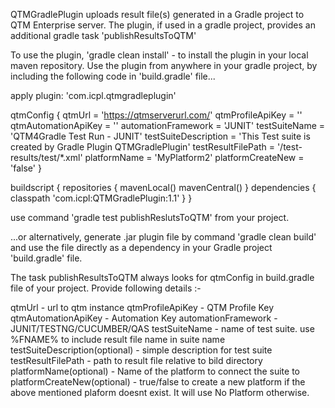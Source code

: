 QTMGradlePlugin uploads result file(s) generated in a Gradle project to QTM Enterprise server.
The plugin, if used in a gradle project, provides an additional gradle task 'publishResultsToQTM'

To use the plugin,
'gradle clean install' - to install the plugin in your local maven repository. 
Use the plugin from anywhere in your gradle project, by including the following code in 'build.gradle' file...

apply plugin: 'com.icpl.qtmgradleplugin'

qtmConfig 
{
	qtmUrl = 'https://qtmserverurl.com/'
	qtmProfileApiKey = ''
	qtmAutomationApiKey = ''
	automationFramework = 'JUNIT'
	testSuiteName = 'QTM4Gradle Test Run - JUNIT'
	testSuiteDescription = 'This Test suite is created by Gradle Plugin QTMGradlePlugin'
	testResultFilePath = '/test-results/test/*.xml'
	platformName = 'MyPlatform2'
	platformCreateNew = 'false'
}

buildscript
{
    repositories 
	{
        mavenLocal()
		mavenCentral()
    }
    dependencies 
	{
        classpath 'com.icpl:QTMGradlePlugin:1.1'
    }
}

use command 'gradle test publishReslutsToQTM' from your project.

...or alternatively, generate .jar plugin file by command 'gradle clean build' and use the file directly as a dependency in your Gradle project 'build.gradle' file.

The task publishResultsToQTM always looks for qtmConfig in build.gradle file of your project. Provide following details :-

qtmUrl - url to qtm instance
qtmProfileApiKey - QTM Profile Key
qtmAutomationApiKey - Automation Key
automationFramework - JUNIT/TESTNG/CUCUMBER/QAS
testSuiteName - name of test suite. use %FNAME% to include result file name in suite name
testSuiteDescription(optional) - simple description for test suite
testResultFilePath - path to result file relative to bild directory
platformName(optional) - Name of the platform to connect the suite to
platformCreateNew(optional) - true/false to create a new platform if the above mentioned plaform doesnt exist. It will use No Platform otherwise.